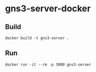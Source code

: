 # gns3-server-docker

## Build
`docker build -t gns3-server .`

## Run
`docker run -it --rm -p 3080 gns3-server`
